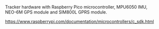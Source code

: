 Tracker hardware with Raspberry Pico microcontroller, MPU6050 IMU, NEO-6M GPS module and SIM800L GPRS module.

https://www.raspberrypi.com/documentation/microcontrollers/c_sdk.html
